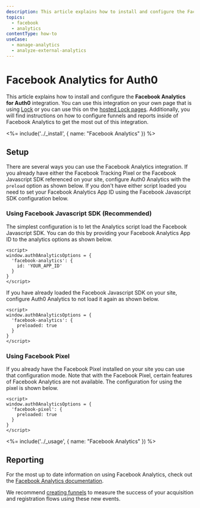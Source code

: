 ```yaml
---
description: This article explains how to install and configure the Facebook Analytics for Auth0 integration.
topics:
  - facebook
  - analytics
contentType: how-to
useCase:
  - manage-analytics
  - analyze-external-analytics
---
```

# Facebook Analytics for Auth0

This article explains how to install and configure the **Facebook Analytics for Auth0** integration. You can use this integration on your own page that is using [Lock](/libraries/lock) or you can use this on the [hosted Lock pages](/hosted-pages/login). Additionally, you will find instructions on how to configure funnels and reports inside of Facebook Analytics to get the most out of this integration.

<%= include('../_install', { name: "Facebook Analytics" }) %>

## Setup

There are several ways you can use the Facebook Analytics integration. If you already have either the Facebook Tracking Pixel or the Facebook Javascript SDK referenced on your site, configure Auth0 Analytics with the `preload` option as shown below. If you don't have either script loaded you need to set your Facebook Analytics App ID using the Facebook Javascript SDK configuration below.

### Using Facebook Javascript SDK (Recommended)

The simplest configuration is to let the Analytics script load the Facebook Javascript SDK. You can do this by providing your Facebook Analytics App ID to the analytics options as shown below.

```
<script>
window.auth0AnalyticsOptions = {
  'facebook-analytics': {
    id: 'YOUR_APP_ID'
  }
}
</script>
```

If you have already loaded the Facebook Javascript SDK on your site, configure Auth0 Analytics to not load it again as shown below.

```
<script>
window.auth0AnalyticsOptions = {
  'facebook-analytics': {
    preloaded: true
  }
}
</script>
```

### Using Facebook Pixel

If you already have the Facebook Pixel installed on your site you can use that configuration mode. Note that with the Facebook Pixel, certain features of Facebook Analytics are not available. The configuration for using the pixel is shown below.

```
<script>
window.auth0AnalyticsOptions = {
  'facebook-pixel': {
    preloaded: true
  }
}
</script>
```

<%= include('../_usage', { name: "Facebook Analytics" }) %>

## Reporting

For the most up to date information on using Facebook Analytics, check out the [Facebook Analytics documentation](https://www.facebook.com/help/analytics/1710582659188030).

We recommend [creating funnels](https://www.facebook.com/help/analytics/935921203105136) to measure the success of your acquisition and registration flows using these new events.

